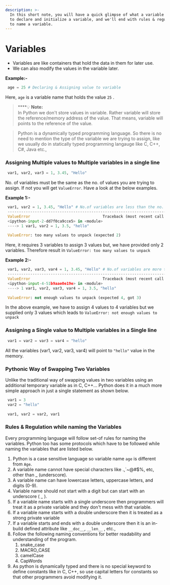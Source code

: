 ```yaml
---
description: >-
  In this short note, you will have a quick glimpse of what a variable is? How
  to declare and initialize a variable, and we'll end with rules & regulations
  to name a variable.
---
```


# Variables

* Variables are like containers that hold the data in them for later use.
* We can also modify the values in the variable later.

**Example:-**

```python
 age = 25 # Declaring & Assigning value to variable
```

Here, `age` is a variable name that holds the value `25` .

> \*\*\*\*💡 **Note:**  
> In Python we don't store values in variable. Rather variable will store the reference/memory address of the value. That means, variable will points to the reference of the value.

> Python is a dynamically typed programming language. So there is no need to mention the type of the variable we are trying to assign, like we usually do in statically typed programming langauge like C, C++, C\#, Java etc.,

### Assigning Multiple values to Multiple variables in a single line

```python
 var1, var2, var3 = 1, 3.45, "Hello"
```

No. of variables must be the same as the no. of values you are trying to assign. If not you will get `ValueError`. Have a look at the below examples.

**Example 1:-**

```python
 var1, var2 = 1, 3.45, "Hello" # No.of variables are less than the no. of values
 ---------------------------------------------------------------------------
 ValueError                                Traceback (most recent call last)
 <ipython-input-2-dd7f0ca9cce5> in <module>
 ----> 1 var1, var2 = 1, 3.5, "hello"
 ​
 ValueError: too many values to unpack (expected 2)
```

Here, it requires 3 variables to assign 3 values but, we have provided only 2 variables. Therefore result in `ValueError: too many values to unpack`

**Example 2:-**

```python
 var1, var2, var3, var4 = 1, 3.45, "Hello" # No.of variables are more than the no. of values
 ---------------------------------------------------------------------------
 ValueError                                Traceback (most recent call last)
 <ipython-input-4-51b9aae0e19e> in <module>
 ----> 1 var1, var2, var3, var4 = 1, 3.5, "hello"
 ​
 ValueError: not enough values to unpack (expected 4, got 3)
```

In the above example, we have to assign 4 values to 4 variables but we supplied only 3 values which leads to `ValueError: not enough values to unpack`

### Assigning a Single value to Multiple variables in a Single line

```python
 var1 = var2 = var3 = var4 = "hello"
```

All the variables \(var1, var2, var3, var4\) will point to `"hello"` value in the memory.

### Pythonic Way of Swapping Two Variables

Unlike the traditional way of swapping values in two variables using an additional temporary variable as in C, C++... Python does it in a much more simple approach in just a single statement as shown below.

```python
 var1 = 3
 var2 = "hello"
 ​
 var1, var2 = var2, var1
```

### Rules & Regulation while naming the Variables

Every programming language will follow set-of rules for naming the variables. Python too has some protocols which have to be followed while naming the variables that are listed below.

1. Python is a case sensitive language so variable name `age` is different from `Age`.
2. A variable name cannot have special characters like .,\`~@\#$%, etc, other than \_ \(underscore\).
3. A variable name can have lowercase letters, uppercase letters, and digits \(0-9\).
4. Variable name should not start with a digit but can start with an underscore \( \_ \).
5. If a variable name starts with a single underscore then programmers will treat it as a private variable and they don't mess with that variable.
6. If a variable name starts with a double underscore then it is treated as a strong private variable
7. If a variable starts and ends with a double underscore then it is an in-build defined attribute like `__doc__`, `__len__` , etc.,
8. Follow the following naming conventions for better readability and understanding of the program.
   1. snake\_case
   2. MACRO\_CASE
   3. camelCase
   4. CapWords
9. As python is dynamically typed and there is no special keyword to define constants like in C, C++, so use capital letters for constants so that other programmers avoid modifying it.

